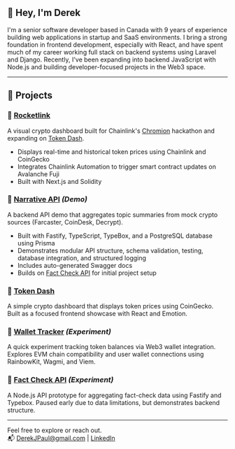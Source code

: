 ## 👋 Hey, I'm Derek

I'm a senior software developer based in Canada with 9 years of experience building web applications in startup and SaaS environments. I bring a strong foundation in frontend development, especially with React, and have spent much of my career working full stack on backend systems using Laravel and Django. Recently, I've been expanding into backend JavaScript with Node.js and building developer-focused projects in the Web3 space.

---

## 🔧 Projects

### 🚀 [Rocketlink](https://github.com/DinosaurDerek/rocketlink)
A visual crypto dashboard built for Chainlink's [Chromion](https://chain.link/hackathon) hackathon and expanding on [Token Dash](https://github.com/DinosaurDerek/token-dash).
- Displays real-time and historical token prices using Chainlink and CoinGecko  
- Integrates Chainlink Automation to trigger smart contract updates on Avalanche Fuji  
- Built with Next.js and Solidity

### 📘 [Narrative API](https://github.com/DinosaurDerek/narrative-api) *(Demo)*  
A backend API demo that aggregates topic summaries from mock crypto sources (Farcaster, CoinDesk, Decrypt).  
- Built with Fastify, TypeScript, TypeBox, and a PostgreSQL database using Prisma 
- Demonstrates modular API structure, schema validation, testing, database integration, and structured logging
- Includes auto-generated Swagger docs
- Builds on [Fact Check API](https://github.com/DinosaurDerek/fact-check-api) for initial project setup

### 🌟 [Token Dash](https://github.com/DinosaurDerek/token-dash)  
A simple crypto dashboard that displays token prices using CoinGecko.
Built as a focused frontend showcase with React and Emotion.

### 🧪 [Wallet Tracker](https://github.com/DinosaurDerek/wallet-tracker) *(Experiment)*  
A quick experiment tracking token balances via Web3 wallet integration.
Explores EVM chain compatibility and user wallet connections using RainbowKit, Wagmi, and Viem.

### 🧪 [Fact Check API](https://github.com/DinosaurDerek/fact-check-api) *(Experiment)*  
A Node.js API prototype for aggregating fact-check data using Fastify and Typebox.
Paused early due to data limitations, but demonstrates backend structure.

---

Feel free to explore or reach out.  
📬 [DerekJPaul@gmail.com](mailto:DerekJPaul@gmail.com) | [LinkedIn](https://ca.linkedin.com/in/DerekJPaul)

